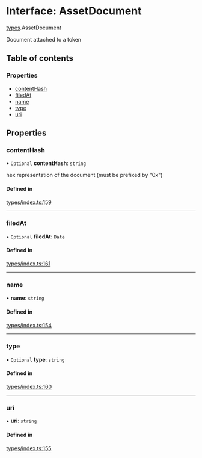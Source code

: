 # Interface: AssetDocument

[types](../wiki/types).AssetDocument

Document attached to a token

## Table of contents

### Properties

- [contentHash](../wiki/types.AssetDocument#contenthash)
- [filedAt](../wiki/types.AssetDocument#filedat)
- [name](../wiki/types.AssetDocument#name)
- [type](../wiki/types.AssetDocument#type)
- [uri](../wiki/types.AssetDocument#uri)

## Properties

### contentHash

• `Optional` **contentHash**: `string`

hex representation of the document (must be prefixed by "0x")

#### Defined in

[types/index.ts:159](https://github.com/PolymeshAssociation/polymesh-sdk/blob/339b7503/src/types/index.ts#L159)

___

### filedAt

• `Optional` **filedAt**: `Date`

#### Defined in

[types/index.ts:161](https://github.com/PolymeshAssociation/polymesh-sdk/blob/339b7503/src/types/index.ts#L161)

___

### name

• **name**: `string`

#### Defined in

[types/index.ts:154](https://github.com/PolymeshAssociation/polymesh-sdk/blob/339b7503/src/types/index.ts#L154)

___

### type

• `Optional` **type**: `string`

#### Defined in

[types/index.ts:160](https://github.com/PolymeshAssociation/polymesh-sdk/blob/339b7503/src/types/index.ts#L160)

___

### uri

• **uri**: `string`

#### Defined in

[types/index.ts:155](https://github.com/PolymeshAssociation/polymesh-sdk/blob/339b7503/src/types/index.ts#L155)
